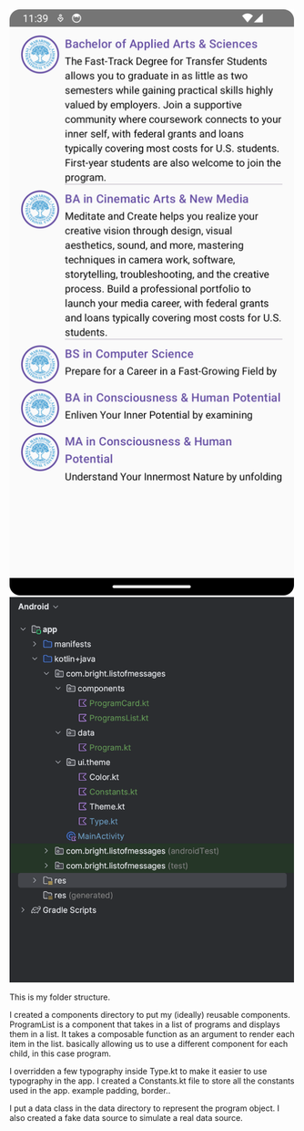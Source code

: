 [//]: # (![img.png]&#40;img.png&#41;)

<img src="./img.png" width="500px">


[//]: # (![structure.png]&#40;structure.png&#41;)

<img src="./structure.png" width="500px">

This is my folder structure. 

I created a components directory to put my (ideally) reusable components. ProgramList is a component that takes in a list of programs and displays them in a list.
It takes a composable function as an argument to render each item in the list. basically allowing us to use a different component for each child, in this case program.

I overridden a few typography inside Type.kt to make it easier to use typography in the app.
I created a Constants.kt file to store all the constants used in the app. example padding, border..

I put a data class in the data directory to represent the program object. I also created a fake data source to simulate a real data source.

